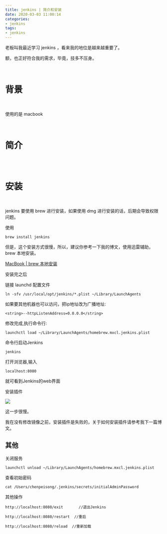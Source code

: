 ```yaml
---
title: jenkins | 简介和安装
date: 2020-03-03 11:00:14
categories:
- jenkins
tags:
- jenkins
---
```

老板叫我最近学习 jenkins ，看来我的地位是越来越重要了。

额，也正好符合我的需求，毕竟，技多不压身。

<!-- more -->

<br/>

# 背景

<br/>

使用的是 macbook

<br/>

# 简介

<br/>

<br/>

# 安装

<br/>

jenkins 要使用 brew 进行安装，如果使用 dmg 进行安装的话，后期会导致权限问题。

使用

	brew install jenkins

但是，这个安装方式很慢，所以，建议你参考一下我的博文，使用迅雷辅助，brew 本地安装。

[MacBook | brew 本地安装](https://benpaodewoniu.github.io/2020/02/10/macbook8/)

安装完之后

链接 launchd 配置文件

	ln -sfv /usr/local/opt/jenkins/*.plist ~/Library/LaunchAgents

如果要其他机器也可以访问，把ip地址改为广播地址:

	<string>--httpListenAddress=0.0.0.0</string>

修改完成,执行命令行:

	launchctl load ~/Library/LaunchAgents/homebrew.mxcl.jenkins.plist

命令行启动Jenkins

	jenkins

打开浏览器,输入

	localhost:8080

就可看到Jenkins的web界面

安装插件

![](/images/jenkins/0_0.png)

这一步很慢。

我在没有修改镜像之前，安装插件是失败的，关于如何安装插件请参考我下一篇博文。

## 其他

关闭服务

	launchctl unload ~/Library/LaunchAgents/homebrew.mxcl.jenkins.plist

查看初始密码

	cat /Users/chenpeisong/.jenkins/secrets/initialAdminPassword

其他操作

	http://localhost:8080/exit       //退出Jenkins

	http://localhost:8080/restart  //重启

	http://localhost:8080/reload  //重新加载
